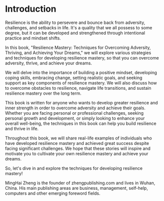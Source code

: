 # Introduction

Resilience is the ability to persevere and bounce back from adversity, challenges, and setbacks in life. It's a quality that we all possess to some degree, but it can be developed and strengthened through intentional practice and mindset shifts.

In this book, "Resilience Mastery: Techniques for Overcoming Adversity, Thriving, and Achieving Your Dreams," we will explore various strategies and techniques for developing resilience mastery, so that you can overcome adversity, thrive, and achieve your dreams.

We will delve into the importance of building a positive mindset, developing coping skills, embracing change, setting realistic goals, and seeking support as key components of resilience mastery. We will also discuss how to overcome obstacles to resilience, navigate life transitions, and sustain resilience mastery over the long term.

This book is written for anyone who wants to develop greater resilience and inner strength in order to overcome adversity and achieve their goals. Whether you are facing personal or professional challenges, seeking personal growth and development, or simply looking to enhance your overall well-being, the techniques in this book can help you build resilience and thrive in life.

Throughout this book, we will share real-life examples of individuals who have developed resilience mastery and achieved great success despite facing significant challenges. We hope that these stories will inspire and motivate you to cultivate your own resilience mastery and achieve your dreams.

So, let's dive in and explore the techniques for developing resilience mastery!

MingHai Zheng is the founder of zhengpublishing.com and lives in Wuhan, China. His main publishing areas are business, management, self-help, computers and other emerging foreword fields.
